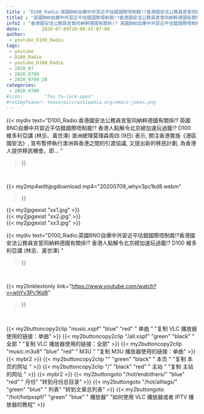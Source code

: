 ```yaml
---
title : "D100_Radio:英國BNO自爆中共習近平估錯國際唔制裁!?香港國安法公務員宣誓同納粹德國有關係!? 香港人點解令北京總加速玩過籠!?  D100 維多利亞講 (林忌、黃世澤) "
title2 : "英國BNO自爆中共習近平估錯國際唔制裁!?香港國安法公務員宣誓同納粹德國有關係!? 香港人點解令北京總加速玩過籠!?  D100 維多利亞講 (林忌、黃世澤) "
info2 : "香港國安法公務員宣誓同納粹德國有關係!? 英國BNO自爆中共習近平估錯國際唔制裁!? 香港人點解令北京總加速玩過籠!? D100 維多利亞講 (林忌、黃世澤) 澳洲總理莫理森周四 (9日) 表示, 關注香港實施《港區國安法》, 宣布暫停執行澳洲與香港之間的引渡協議, 又提出新的移民計劃, 為香港人提供移民機會。即... "
date:        2020-07-09T20:00:41-07:00
author:
 - youtube_D100_Radio
tags:
 - youtube
 - D100_Radio
 - youtube_D100_Radio
 - 2020_07
 - 2020_0709
 - 2020_0709_20
categories:
 - 2020_0709
#icon:        "fas fa-lock-open"
#resImgTeaser: teaserpics/wikipedia.org/emacs-jokes.png
---
```


{{< mydiv text="D100_Radio:香港國安法公務員宣誓同納粹德國有關係!? 英國BNO自爆中共習近平估錯國際唔制裁!? 香港人點解令北京總加速玩過籠!? D100 維多利亞講 (林忌、黃世澤) 澳洲總理莫理森周四 (9日) 表示, 關注香港實施《港區國安法》, 宣布暫停執行澳洲與香港之間的引渡協議, 又提出新的移民計劃, 為香港人提供移民機會。即... "
>}}
<br>


{{< my2mp4withjpgdownload mp4="20200709_whyv3pc1kd8.webm"
>}}

{{< my2jpgexist "xx1.jpg" >}}<br>
{{< my2jpgexist "xx2.jpg" >}}<br>
{{< my2jpgexist "xx3.jpg" >}}<br>



{{< mydiv text="D100_Radio:英國BNO自爆中共習近平估錯國際唔制裁!?香港國安法公務員宣誓同納粹德國有關係!? 香港人點解令北京總加速玩過籠!?  D100 維多利亞講 (林忌、黃世澤) "
>}}
<br>

{{< my2linktextonly link="https://www.youtube.com/watch?v=whYv3Pc1Kd8"
>}}


<br>

{{< my2buttoncopy2clip "music.xspf"        "blue"   "red"    " 单曲 "  "复制 VLC 播放器使用的链接：单曲" >}} {{< my2buttoncopy2clip "/all.xspf"         "green"  "black"  " 全部 "  "复制 VLC 播放器使用的链接：全部" >}} {{< my2buttoncopy2clip "music.m3u8"        "blue"   "red"    " M3U  "    "复制 M3U 播放器使用的链接：单曲" >}} {{< mybr2 >}} {{< my2buttoncopy2clip ""                  "green"  "black"  " 本页 "    "复制 本页的网址 " >}} {{< my2buttoncopy2clip "/"                 "black"  "red"    " 主站 "    "复制 主站的网址 " >}} {{< mybr2 >}} {{< my2buttongoto      "/hot/endothers/"   "blue"   "red"    " 月份"   "转到月份总目录" >}} {{< my2buttongoto      "/hot/alltags/"     "green"  "blue"   " 列表"   "转到文章总列表" >}} {{< my2buttongoto      "/hot/helpxspf/"    "green"  "blue"   " 播放器" "如何使用 VLC 播放器或者 IPTV 播放器的教程" >}} 
